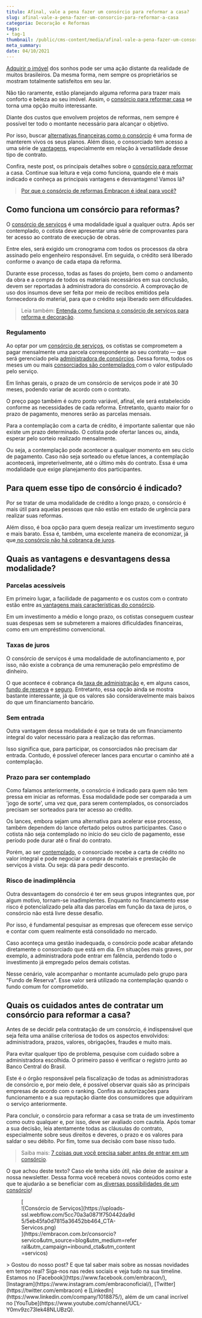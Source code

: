 ```yaml
---
titulo: Afinal, vale a pena fazer um consórcio para reformar a casa?
slug: afinal-vale-a-pena-fazer-um-consorcio-para-reformar-a-casa
categoria: Decoração e Reformas
tags:
- tag-1
thumbnail: /public/cms-content/media/afinal-vale-a-pena-fazer-um-consorcio-para-reformar-a-casa.jpg
meta_summary: 
date: 04/10/2021
---
```

[Adquirir o imóvel](https://www.embracon.com.br/blog/8-dicas-compra-primeiro-imovel) dos sonhos pode ser uma ação distante da realidade de muitos brasileiros. Da mesma forma, nem sempre os proprietários se mostram totalmente satisfeitos em seu lar.

Não tão raramente, estão planejando alguma reforma para trazer mais conforto e beleza ao seu imóvel. Assim, o [consórcio para reformar casa](https://www.embracon.com.br/consorcio-servicos) se torna uma opção muito interessante.

Diante dos custos que envolvem projetos de reformas, nem sempre é possível ter todo o montante necessário para alcançar o objetivo.

Por isso, buscar [alternativas financeiras como o consórcio](https://www.embracon.com.br/blog/8-motivos-que-comprovam-que-consorcio-e-investimento) é uma forma de manterem vivos os seus planos. Além disso, o consorciado tem acesso a uma série de [vantagens](https://www.embracon.com.br/blog/confira-10-vantagens-indiscutiveis-do-consorcio), especialmente em relação à versatilidade desse tipo de contrato.

Confira, neste post, os principais detalhes sobre o [consórcio para reformar](https://www.embracon.com.br/consorcio-servicos) a casa. Continue sua leitura e veja como funciona, quando ele é mais indicado e conheça as principais vantagens e desvantagens! Vamos lá?

> [Por que o consórcio de reformas Embracon é ideal para você?](https://www.embracon.com.br/blog/consorcio-reforma-embracon-por-que-e-uma-boa-opcao)

Como funciona um consórcio para reformas?
-----------------------------------------

O [consórcio de serviços](https://www.embracon.com.br/blog/consorcio-de-servicos-tudo-o-que-voce-precisa-saber-sobre-o-assunto) é uma modalidade igual a qualquer outra. Após ser contemplado, o cotista deve apresentar uma série de comprovantes para ter acesso ao contrato de execução de obras.

Entre eles, será exigido um cronograma com todos os processos da obra assinado pelo engenheiro responsável. Em seguida, o crédito será liberado conforme o avanço de cada etapa da reforma.

Durante esse processo, todas as fases do projeto, bem como o andamento da obra e a compra de todos os materiais necessários em sua conclusão, devem ser reportadas à administradora do consórcio. A comprovação de uso dos insumos deve ser feita por meio de recibos emitidos pela fornecedora do material, para que o crédito seja liberado sem dificuldades.

> Leia também: [Entenda como funciona o consórcio de serviços para reforma e decoração](https://www.embracon.com.br/blog/consorcio-de-servicos-para-reformas-e-decoracao).

### Regulamento

Ao optar por um [consórcio de serviços](https://www.embracon.com.br/consorcio-servicos), os cotistas se comprometem a pagar mensalmente uma parcela correspondente ao seu contrato — que será gerenciado pela [administradora de consórcios](https://www.embracon.com.br/a-embracon). Dessa forma, todos os meses um ou mais [consorciados são contemplados ](https://www.embracon.com.br/blog/saiba-o-que-fazer-quando-for-contemplado-no-consorcio)com o valor estipulado pelo serviço.

Em linhas gerais, o prazo de um consórcio de serviços pode ir até 30 meses, podendo variar de acordo com o contrato.

O preço pago também é outro ponto variável, afinal, ele será estabelecido conforme as necessidades de cada reforma. Entretanto, quanto maior for o prazo de pagamento, menores serão as parcelas mensais.

Para a contemplação com a carta de crédito, é importante salientar que não existe um prazo determinado. O cotista pode ofertar lances ou, ainda, esperar pelo sorteio realizado mensalmente.

Ou seja, a contemplação pode acontecer a qualquer momento em seu ciclo de pagamento. Caso não seja sorteado ou efetue lances, a contemplação acontecerá, impreterivelmente, até o último mês do contrato. Essa é uma modalidade que exige planejamento dos participantes.

Para quem esse tipo de consórcio é indicado?
--------------------------------------------

Por se tratar de uma modalidade de crédito a longo prazo, o consórcio é mais útil para aquelas pessoas que não estão em estado de urgência para realizar suas reformas.

Além disso, é boa opção para quem deseja realizar um investimento seguro e mais barato. Essa é, também, uma excelente maneira de economizar, já que[ no consórcio não há cobrança de juros](https://www.embracon.com.br/blog/parcela-de-consorcio-tem-juros).

Quais as vantagens e desvantagens dessa modalidade?
---------------------------------------------------

### Parcelas acessíveis

Em primeiro lugar, a facilidade de pagamento e os custos com o contrato estão entre as[ vantagens mais características do consórcio](https://www.embracon.com.br/conhecaoconsorcio/quais-sao-as-vantagens-do-consorcio).

Em um investimento a médio e longo prazo, os cotistas conseguem custear suas despesas sem se submeterem a maiores dificuldades financeiras, como em um empréstimo convencional.

### Taxas de juros

O consórcio de serviços é uma modalidade de autofinanciamento e, por isso, não existe a cobrança de uma remuneração pelo empréstimo de dinheiro.

O que acontece é cobrança da[ taxa de administração](https://www.embracon.com.br/conhecaoconsorcio/o-que-e-taxa-de-administracao) e, em alguns casos, [fundo de reserva](https://www.embracon.com.br/conhecaoconsorcio/o-que-e-fundo-de-reserva) e [seguro](https://www.embracon.com.br/blog/seguro-de-consorcio-quando-vale-a-pena). Entretanto, essa opção ainda se mostra bastante interessante, já que os valores são consideravelmente mais baixos do que um financiamento bancário.

### Sem entrada

Outra vantagem dessa modalidade é que se trata de um financiamento integral do valor necessário para a realização das reformas.

Isso significa que, para participar, os consorciados não precisam dar entrada. Contudo, é possível oferecer lances para encurtar o caminho até a contemplação.

### Prazo para ser contemplado

Como falamos anteriormente, o consórcio é indicado para quem não tem pressa em iniciar as reformas. Essa modalidade pode ser comparada a um 'jogo de sorte', uma vez que, para serem contemplados, os consorciados precisam ser sorteados para ter acesso ao crédito.

Os lances, embora sejam uma alternativa para acelerar esse processo, também dependem do lance ofertado pelos outros participantes. Caso o cotista não seja contemplado no início do seu ciclo de pagamento, esse período pode durar até o final do contrato.

Porém, ao ser [contemplado](https://www.embracon.com.br/blog/saiba-o-que-fazer-quando-for-contemplado-no-consorcio), o consorciado recebe a carta de crédito no valor integral e pode negociar a compra de materiais e prestação de serviços à vista. Ou seja: dá para pedir desconto.

### Risco de inadimplência

Outra desvantagem do consórcio é ter em seus grupos integrantes que, por algum motivo, tornam-se inadimplentes. Enquanto no financiamento esse risco é potencializado pela alta das parcelas em função da taxa de juros, o consórcio não está livre desse desafio.

Por isso, é fundamental pesquisar as empresas que oferecem esse serviço e contar com quem realmente está consolidado no mercado.

Caso aconteça uma gestão inadequada, o consórcio pode acabar afetando diretamente o consorciado que está em dia. Em situações mais graves, por exemplo, a administradora pode entrar em falência, perdendo todo o investimento já empregado pelos demais cotistas.

Nesse cenário, vale acompanhar o montante acumulado pelo grupo para "Fundo de Reserva". Esse valor será utilizado na contemplação quando o fundo comum for comprometido.

Quais os cuidados antes de contratar um consórcio para reformar a casa?
-----------------------------------------------------------------------

Antes de se decidir pela contratação de um consórcio, é indispensável que seja feita uma análise criteriosa de todos os aspectos envolvidos: administradora, prazos, valores, obrigações, fraudes e muito mais.

Para evitar qualquer tipo de problema, pesquise com cuidado sobre a administradora escolhida. O primeiro passo é verificar o registro junto ao Banco Central do Brasil.

Este é o órgão responsável pela fiscalização de todas as administradoras de consórcio e, por meio dele, é possível observar quais são as principais empresas de acordo com o ranking. Confira as autorizações para funcionamento e a sua reputação diante dos consumidores que adquiriram o serviço anteriormente.

Para concluir, o consórcio para reformar a casa se trata de um investimento como outro qualquer e, por isso, deve ser avaliado com cautela. Após tomar a sua decisão, leia atentamente todas as cláusulas do contrato, especialmente sobre seus direitos e deveres, o prazo e os valores para saldar o seu débito. Por fim, tome sua decisão com base nisso tudo.

> Saiba mais: [7 coisas que você precisa saber antes de entrar em um consórcio](https://www.embracon.com.br/blog/7-coisas-que-voce-precisa-saber-antes-de-entrar-em-um-consorcio).

O que achou deste texto? Caso ele tenha sido útil, não deixe de assinar a nossa newsletter. Dessa forma você receberá novos conteúdos como este que te ajudarão a se beneficiar com as[ diversas possibilidades de um consórcio](https://www.youtube.com/watch?v=-FO8uWuI4xY)!

<figure class="w-richtext-figure-type-image w-richtext-align-center" style="max-width:310px">[<div>![Consórcio de Serviços](https://uploads-ssl.webflow.com/5cc70a3a0871f750442da9d5/5eb45fa0d7815a36452bb464_CTA-Servicos.png)</div>](https://embracon.com.br/consorcio?servico&utm_source=blog&utm_medium=referral&utm_campaign=inbound_cta&utm_content=servicos)</figure>> Gostou do nosso post? E que tal saber mais sobre as nossas novidades em tempo real? Siga-nos nas redes sociais e veja tudo na sua timeline. Estamos no [Facebook](https://www.facebook.com/embracon/), [Instagram](https://www.instagram.com/embraconoficial/), [Twitter](https://twitter.com/embracon) e [LinkedIn](https://www.linkedin.com/company/1018875/), além de um canal incrível no [YouTube](https://www.youtube.com/channel/UCL-Y0mv9zc73Iek48NLUBzQ).
